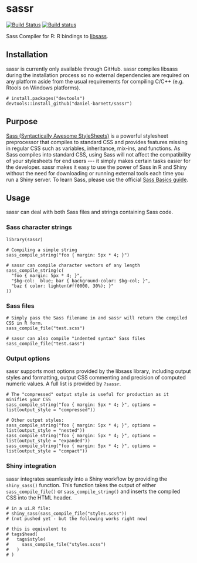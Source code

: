 # sassr
[![Build Status](https://travis-ci.org/daniel-barnett/sassr.svg?branch=master)](https://travis-ci.org/daniel-barnett/sassr)
[![Build status](https://ci.appveyor.com/api/projects/status/qqhn4cq77egjgg9p/branch/master?svg=true)](https://ci.appveyor.com/project/daniel-barnett/sassr/branch/master)

Sass Compiler for R: R bindings to [libsass](https://github.com/sass/libsass). 

## Installation

sassr is currently only available through GitHub. sassr compiles libsass during the installation process so no external dependencies are required on any platform aside from the usual requirements for compiling C/C++ (e.g. Rtools on Windows platforms). 

```{r}
# install.packages("devtools")
devtools::install_github("daniel-barnett/sassr")
```
## Purpose

[Sass (Syntactically Awesome StyleSheets)](https://sass-lang.com/) is a powerful stylesheet preprocessor that compiles to standard CSS and provides features missing in regular CSS such as variables, inheritance, mix-ins, and functions. As Sass compiles into standard CSS, using Sass will not affect the compatibility of your stylesheets for end users --- it simply makes certain tasks easier for the developer. sassr makes it easy to use the power of Sass in R and Shiny without the need for downloading or running external tools each time you run a Shiny server. To learn Sass, please use the official [Sass Basics guide](https://sass-lang.com/guide).

## Usage

sassr can deal with both Sass files and strings containing Sass code. 

### Sass character strings

```{r}
library(sassr)

# Compiling a simple string
sass_compile_string("foo { margin: 5px * 4; }")

# sassr can compile character vectors of any length
sass_compile_string(c(
  "foo { margin: 5px * 4; }",
  "$bg-col:  blue; bar { background-color: $bg-col; }",
  "baz { color: lighten(#ff0000, 30%); }"
))
```

### Sass files

```{r}
# Simply pass the Sass filename in and sassr will return the compiled CSS in R form.
sass_compile_file("test.scss")

# sassr can also compile "indented syntax" Sass files
sass_compile_file("test.sass")
```

### Output options

sassr supports most options provided by the libsass library, including output styles and formatting, output CSS commenting and precision of computed numeric values. A full list is provided by `?sassr`.

```{r}
# The "compressed" output style is useful for production as it minifies your CSS
sass_compile_string("foo { margin: 5px * 4; }", options = list(output_style = "compressed"))

# Other output styles:
sass_compile_string("foo { margin: 5px * 4; }", options = list(output_style = "nested"))
sass_compile_string("foo { margin: 5px * 4; }", options = list(output_style = "expanded"))
sass_compile_string("foo { margin: 5px * 4; }", options = list(output_style = "compact"))
```

### Shiny integration

sassr integrates seamlessly into a Shiny workflow by providing the `shiny_sass()` function. This function takes the output of either `sass_compile_file()` or `sass_compile_string()` and inserts the compiled CSS into the HTML header. 

```{r}
# in a ui.R file:
# shiny_sass(sass_compile_file("styles.scss"))
# (not pushed yet - but the following works right now)

# this is equivalent to
# tags$head(
#   tags$style(
#     sass_compile_file("styles.scss")
#   )
# )
```

